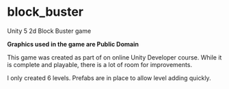 # block_buster
Unity 5 2d Block Buster game

__Graphics used in the game are Public Domain__

This game was created as part of on online Unity Developer course.  While it is complete and playable, there is a lot of room for improvements.

I only created 6 levels.  Prefabs are in place to allow level adding quickly.  